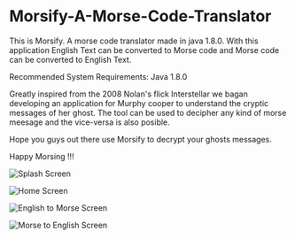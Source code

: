 # Morsify-A-Morse-Code-Translator
This is Morsify. A morse code translator made in java 1.8.0. With this application English Text can be converted to Morse code and Morse code can be converted to English Text.

Recommended System Requirements: Java 1.8.0

Greatly inspired from the 2008 Nolan's flick Interstellar we bagan developing an application for Murphy cooper to understand the cryptic messages of her ghost. The tool can be used to decipher any kind of morse meesage and the vice-versa is also posible.

Hope you guys out there use Morsify to decrypt your ghosts messages.

Happy Morsing !!!

![Splash Screen](../master/img/SplashScreen.bmp)

![Home Screen](../master/img/home.jpg)

![English to Morse Screen](../master/img/englishToMorse.jpg)

![Morse to English Screen](../master/img/morseToEnglish.jpg)
